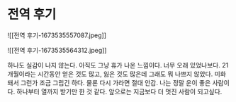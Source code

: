 # 전역 후기

![[전역 후기-1673535557087.jpeg]]

![[전역 후기-1673535564312.jpeg]]

하나도 실감이 나지 않는다. 아직도 그냥 휴가 나온 느낌이다. 너무 오래 있었나보다. 21개월이라는 시간동안 얻은 것도 많고, 잃은 것도 많은데 그래도 뭐 나쁘지 않았다. 미화돼서 그런가 조금 그립긴 하다. 물론 다시 가라면 절대 안감. 
나는 정말 운이 좋은 사람이다. 하나부터 열까지 받기만 한 것 같다. 앞으로는 지금보다 더 멋진 사람이 되고싶다. 